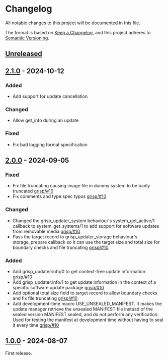 # Changelog

All notable changes to this project will be documented in this file.

The format is based on [Keep a Changelog](https://keepachangelog.com/en/1.0.0/),
and this project adheres to
[Semantic Versioning](https://semver.org/spec/v2.0.0.html).

## [Unreleased]

## [2.1.0] - 2024-10-12

### Added

 - Add support for update cancellation

### Changed

 - Allow get_info during an update

### Fixed

 - Fix bad logging format specification

## [2.0.0] - 2024-09-05

### Fixed

 - Fix file truncating causing image file in dummy system to be badly
   truncated [grisp/#10](https://github.com/grisp/grisp_updater/pull/10)
 - Fix comments and type spec typos [grisp/#10](https://github.com/grisp/grisp_updater/pull/10)
 
### Changed

 - Changed the grisp_updater_system behaviour's system_get_active/1 callback to
   system_get_systems/1 to add support for software updates from removable
   media [grisp/#10](https://github.com/grisp/grisp_updater/pull/10)
 - Pass the target record to grisp_updater_storage behaviour's storage_prepare
   callback so it can use the target size and total size for boundary checks
   and file truncating [grisp/#10](https://github.com/grisp/grisp_updater/pull/10)

### Added

 - Add grisp_updater:info/0 to get context-free update information [grisp/#10](https://github.com/grisp/grisp_updater/pull/10)
 - Add grisp_updater:info/1 to get update information in the context
   of a specific software update package [grisp/#10](https://github.com/grisp/grisp_updater/pull/10)
 - Add optional total size field to target record to allow boundary checks and
   fix file truncating [grisp/#10](https://github.com/grisp/grisp_updater/pull/10)
 - Add development-time macro USE_UNSEALED_MANIFEST. It makes the update manager
   retrieve the unsealed MANIFEST file instead of the sealed version
   MANIFEST.sealed, and do not perform any verification. Used for testing the
   manifest at development time without having to seal it every time [grisp/#10](https://github.com/grisp/grisp_updater/pull/10)

## [1.0.0] - 2024-08-07

First release.

[Unreleased]: https://github.com/grisp/grisp_updater/compare/2.1.0...HEAD
[2.1.0]: https://github.com/grisp/grisp_updater/compare/2.0.0...2.1.0
[2.0.0]: https://github.com/grisp/grisp_updater/compare/1.0.0...2.0.0
[1.0.0]: https://github.com/grisp/grisp_updater/compare/5647c909d388910503e3b9395b03cc55d879e64b...1.0.0
